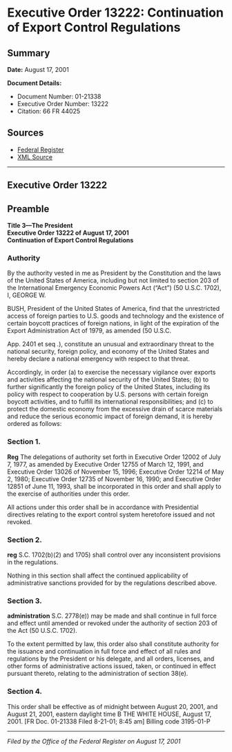 # Executive Order 13222: Continuation of Export Control Regulations

## Summary

**Date:** August 17, 2001

**Document Details:**
- Document Number: 01-21338
- Executive Order Number: 13222
- Citation: 66 FR 44025

## Sources
- [Federal Register](https://www.federalregister.gov/documents/2001/08/22/01-21338/continuation-of-export-control-regulations)
- [XML Source](https://www.federalregister.gov/documents/full_text/xml/2001/08/22/01-21338.xml)

---

## Executive Order 13222

## Preamble

**Title 3—The President**  
**Executive Order 13222 of August 17, 2001**  
**Continuation of Export Control Regulations**

### Authority

By the authority vested in me as President by the Constitution and the laws of the United States of America, including but not limited to section 203 of the International Emergency Economic Powers Act (“Act”) (50 U.S.C. 1702), I, GEORGE W.

BUSH, President of the United States of America, find that the unrestricted access of foreign parties to U.S. goods and technology and the existence of certain boycott practices of foreign nations, in light of the expiration of the Export Administration Act of 1979, as amended (50 U.S.C.

App. 2401 
et seq
.), constitute an unusual and extraordinary threat to the national security, foreign policy, and economy of the United States and hereby declare a national emergency with respect to that threat.

Accordingly, in order (a) to exercise the necessary vigilance over exports and activities affecting the national security of the United States; (b) to further significantly the foreign policy of the United States, including its policy with respect to cooperation by U.S. persons with certain foreign boycott activities, and to fulfill its international responsibilities; and (c) to protect the domestic economy from the excessive drain of scarce materials and reduce the serious economic impact of foreign demand, it is hereby ordered as follows:
### Section 1.

**Reg**
 The delegations of authority set forth in Executive Order 12002 of July 7, 1977, as amended by Executive Order 12755 of March 12, 1991, and Executive Order 13026 of November 15, 1996; Executive Order 12214 of May 2, 1980; Executive Order 12735 of November 16, 1990; and Executive Order 12851 of June 11, 1993, shall be incorporated in this order and shall apply to the exercise of authorities under this order.

All actions under this order shall be in accordance with Presidential directives relating to the export control system heretofore issued and not revoked.
### Section 2.

**reg**
S.C. 1702(b)(2) and 1705) shall control over any inconsistent provisions in the regulations.

Nothing in this section shall affect the continued applicability of administrative sanctions provided for by the regulations described above.
### Section 3.

**administration**
S.C. 2778(e)) may be made and shall continue in full force and effect until amended or revoked under the authority of section 203 of the Act (50 U.S.C. 1702).

To the extent permitted by law, this 
order also shall constitute authority for the issuance and continuation in full force and effect of all rules and regulations by the President or his delegate, and all orders, licenses, and other forms of administrative actions issued, taken, or continued in effect pursuant thereto, relating to the administration of section 38(e).
### Section 4.

This order shall be effective as of midnight between August 20, 2001, and August 21, 2001, eastern daylight time
B
THE WHITE HOUSE,
August 17, 2001.
[FR Doc. 01-21338
Filed 8-21-01; 8:45 am]
Billing code 3195-01-P

---

*Filed by the Office of the Federal Register on August 17, 2001*
